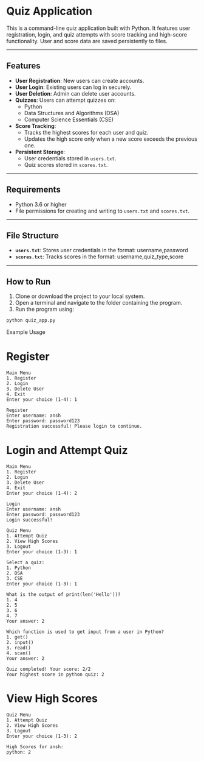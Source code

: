 # Quiz Application

This is a command-line quiz application built with Python. It features user registration, login, and quiz attempts with score tracking and high-score functionality. User and score data are saved persistently to files.

---

## Features

- **User Registration**: New users can create accounts.
- **User Login**: Existing users can log in securely.
- **User Deletion**: Admin can delete user accounts.
- **Quizzes**: Users can attempt quizzes on:
  - Python
  - Data Structures and Algorithms (DSA)
  - Computer Science Essentials (CSE)
- **Score Tracking**:
  - Tracks the highest scores for each user and quiz.
  - Updates the high score only when a new score exceeds the previous one.
- **Persistent Storage**:
  - User credentials stored in `users.txt`.
  - Quiz scores stored in `scores.txt`.

---

## Requirements

- Python 3.6 or higher
- File permissions for creating and writing to `users.txt` and `scores.txt`.

---

## File Structure

- **`users.txt`**: Stores user credentials in the format:
username,password
- **`scores.txt`**: Tracks scores in the format:
username,quiz_type,score


---

## How to Run

1. Clone or download the project to your local system.
2. Open a terminal and navigate to the folder containing the program.
3. Run the program using:
 ```bash
 python quiz_app.py
```

Example Usage
# Register
```
Main Menu
1. Register
2. Login
3. Delete User
4. Exit
Enter your choice (1-4): 1

Register
Enter username: ansh
Enter password: password123
Registration successful! Please login to continue.
```
# Login and Attempt Quiz
```
Main Menu
1. Register
2. Login
3. Delete User
4. Exit
Enter your choice (1-4): 2

Login
Enter username: ansh
Enter password: password123
Login successful!

Quiz Menu
1. Attempt Quiz
2. View High Scores
3. Logout
Enter your choice (1-3): 1

Select a quiz:
1. Python
2. DSA
3. CSE
Enter your choice (1-3): 1

What is the output of print(len('Hello'))?
1. 4
2. 5
3. 6
4. 7
Your answer: 2

Which function is used to get input from a user in Python?
1. get()
2. input()
3. read()
4. scan()
Your answer: 2

Quiz completed! Your score: 2/2
Your highest score in python quiz: 2
```
# View High Scores
```
Quiz Menu
1. Attempt Quiz
2. View High Scores
3. Logout
Enter your choice (1-3): 2

High Scores for ansh:
python: 2
```
